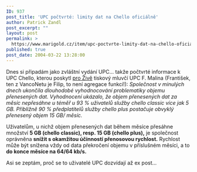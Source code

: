 ```yaml
---
ID: 937
post_title: 'UPC počtvrté: limity dat na Chello oficiálně'
author: Patrick Zandl
post_excerpt: ""
layout: post
permalink: >
  https://www.marigold.cz/item/upc-poctvrte-limity-dat-na-chello-oficialne
published: true
post_date: 2004-03-22 13:28:00
---
```

<P>Dnes si připadám jako zvláštní vydání UPC... takže počtvrté informace k UPC Chello, kterou poskytl <A href="http://www.zive.cz/h/Bleskovky/AR.asp?ARI=115488&amp;CAI=2097&amp;HID=19" target=_blank>pro Živě</A> tiskový mluvčí UPC F. Malina (František, ten z VancoNetu je Filip, to není agregace funkcí!): <EM>Společnost v minulých dnech ukončila dlouhodobé vyhodnocování problematiky objemu přenesených dat. Vyhodnocení ukázalo, že objem přenesených dat za měsíc nepřesáhne u téměř u 93 % uživatelů služby chello classic více jak 5 GB. Přibližně 90 % předplatitelů služby chello plus postačuje obvyklý přenesený objem 15 GB/ měsíc. </EM></P>
<P>Uživatelům, u nichž objem přenesených dat během měsíce přesáhne množství <STRONG>5 GB (chello classic), resp. 15 GB (chello plus),</STRONG> je společnost oprávněna <STRONG>snížit s okamžitou účinností přenosovou rychlost.</STRONG> Rychlost může být snížena vždy od data překročení objemu v příslušném měsíci, a to <STRONG>do konce měsíce na 64/64 kb/s.</STRONG> </P>
<P>Asi se zeptám, proč se to uživatelé UPC dozvídají až ex post...</P>